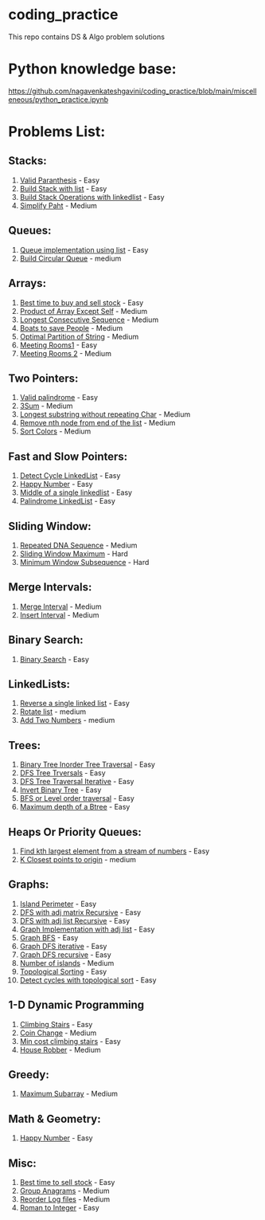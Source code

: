 # coding_practice
This repo contains DS & Algo problem solutions

# Python knowledge base:
https://github.com/nagavenkateshgavini/coding_practice/blob/main/miscelleneous/python_practice.ipynb

# Problems List:

## Stacks:
  1. [Valid Paranthesis](https://github.com/nagavenkateshgavini/coding_practice/blob/main/stacks/valid_paranthesis.ipynb) - Easy
  2. [Build Stack with list](https://github.com/nagavenkateshgavini/coding_practise/blob/main/stacks/stack_basic_operations_list.py) - Easy
  3. [Build Stack Operations with linkedlist](https://github.com/nagavenkateshgavini/coding_practise/blob/main/stacks/stack_basic_operation_linked_list.py) - Easy
  4. [Simplify Paht](https://github.com/nagavenkateshgavini/coding_practice/blob/main/stacks/simplify_path.py) - Medium
  
 ## Queues:
  1. [Queue implementation using list](https://github.com/nagavenkateshgavini/coding_practise/blob/main/queues/build_queue_with_list.py) - Easy
  2. [Build Circular Queue](https://github.com/nagavenkateshgavini/coding_practise/blob/main/queues/circular_queue.py) - medium
  
## Arrays:
  1. [Best time to buy and sell stock](https://github.com/nagavenkateshgavini/coding_practise/blob/main/arrays/Best_time_to_buy_and_sell_stock.py) - Easy
  2. [Product of Array Except Self](https://github.com/nagavenkateshgavini/coding_practise/blob/main/arrays/Product_of_Array_Except_Self.py) - Medium
  3. [Longest Consecutive Sequence](https://github.com/nagavenkateshgavini/coding_practise/blob/main/arrays/Longest_Consecutive_Sequence.py) - Medium
  4. [Boats to save People](https://github.com/nagavenkateshgavini/coding_practise/blob/main/arrays/Boats_to_save_people.py) - Medium
  5. [Optimal Partition of String](https://github.com/nagavenkateshgavini/coding_practise/blob/main/arrays/Optimal_Partition_of_String.py) - Medium
  6. [Meeting Rooms1](https://github.com/nagavenkateshgavini/coding_practice/blob/main/arrays/meeting_rooms.py) - Easy
  7. [Meeting Rooms 2](https://github.com/nagavenkateshgavini/coding_practice/blob/main/arrays/meeting_rooms2.py) - Medium

## Two Pointers:
  1. [Valid palindrome](https://github.com/nagavenkateshgavini/coding_practise/blob/main/two_pointers/valid_Palindrome.py) - Easy
  2. [3Sum](https://github.com/nagavenkateshgavini/coding_practise/blob/main/two_pointers/3Sum.py) - Medium
  3. [Longest substring without repeating Char](https://github.com/nagavenkateshgavini/coding_practise/blob/main/two_pointers/Longest_Substring_Without_Repeating_Char_acters.py) - Medium
  4. [Remove nth node from end of the list](https://github.com/nagavenkateshgavini/coding_practice/blob/main/two_pointers/remove_nth_node_from_end.py) - Medium
  5. [Sort Colors](https://github.com/nagavenkateshgavini/coding_practice/blob/main/two_pointers/sort_colors.py) - Medium

## Fast and Slow Pointers:
1. [Detect Cycle LinkedList](https://github.com/nagavenkateshgavini/coding_practice/blob/main/fast_and_slow_pointers/detect_linked_list_cycle.py) - Easy
2. [Happy Number](https://github.com/nagavenkateshgavini/coding_practice/blob/main/fast_and_slow_pointers/happy_number.py) - Easy
3. [Middle of a single linkedlist](https://github.com/nagavenkateshgavini/coding_practice/blob/main/fast_and_slow_pointers/middle_of_linked_list.py) - Easy
4. [Palindrome LinkedList](https://github.com/nagavenkateshgavini/coding_practice/blob/main/fast_and_slow_pointers/palindrome_linked_list.py) - Easy

## Sliding Window:
1. [Repeated DNA Sequence](https://github.com/nagavenkateshgavini/coding_practice/blob/main/sliding_window/repeated_dna_seq.py) - Medium
2. [Sliding Window Maximum](https://github.com/nagavenkateshgavini/coding_practice/blob/main/sliding_window/sliding_window_maximum.py) - Hard
3. [Minimum Window Subsequence](https://github.com/nagavenkateshgavini/coding_practice/blob/main/sliding_window/minimum_window_subsequence.py) - Hard

## Merge Intervals:
1. [Merge Interval](https://github.com/nagavenkateshgavini/coding_practice/blob/main/merge_intervals/merge_intervals.py) - Medium
2. [Insert Interval](https://github.com/nagavenkateshgavini/coding_practice/blob/main/merge_intervals/insert_interval.py) - Medium

## Binary Search:
  1. [Binary Search](https://github.com/nagavenkateshgavini/coding_practise/blob/main/binary_search/binary_search.py) - Easy
  
## LinkedLists:
  1. [Reverse a single linked list](https://github.com/nagavenkateshgavini/coding_practise/blob/main/linked_list/reverse_linked_list.py) - Easy
  2. [Rotate list](https://github.com/nagavenkateshgavini/coding_practise/blob/main/linked_list/rotate_list.py) - medium
  3. [Add Two Numbers](https://github.com/nagavenkateshgavini/coding_practice/blob/main/linked_list/add_two_numbers.py) - medium
  
## Trees:
  1. [Binary Tree Inorder Tree Traversal](https://github.com/nagavenkateshgavini/coding_practise/blob/main/trees/binary_tree_inorder_tree_traversal.py) - Easy
  2. [DFS Tree Trversals](https://github.com/nagavenkateshgavini/coding_practise/blob/main/trees/dfs_recursive.py) - Easy
  3. [DFS Tree Traversal Iterative](https://github.com/nagavenkateshgavini/coding_practise/blob/main/trees/dfs_iteratively.py) - Easy
  4. [Invert Binary Tree](https://github.com/nagavenkateshgavini/coding_practise/blob/main/trees/invert_binary_tree.py) - Easy
  5. [BFS or Level order traversal](https://github.com/nagavenkateshgavini/coding_practise/blob/main/trees/bfs_or_level_order.py) - Easy
  6. [Maximum depth of a Btree](https://github.com/nagavenkateshgavini/coding_practice/blob/main/trees/max_depth_of_btree.py) - Easy

## Heaps Or Priority Queues:
  1. [Find kth largest element from a stream of numbers](https://github.com/nagavenkateshgavini/coding_practise/blob/main/heaps/kth_largest_element_in_a_stream.py) - Easy
  2. [K Closest points to origin](https://github.com/nagavenkateshgavini/coding_practice/blob/main/heaps/K_Closest_Points_to_Origin.ipynb) - medium

## Graphs:
  1. [Island Perimeter](https://github.com/nagavenkateshgavini/coding_practise/blob/main/graphs/island_perimeter.py) - Easy
  2. [DFS with adj matrix Recursive](https://github.com/nagavenkateshgavini/coding_practice/blob/main/graphs/dfs_recursive_adj_matrix.py) - Easy
  3. [DFS with adj list Recursive](https://github.com/nagavenkateshgavini/coding_practice/blob/main/graphs/dfs_recursive_adj_list.py) - Easy
  4. [Graph Implementation with adj list](https://github.com/nagavenkateshgavini/coding_practice/tree/main/graphs/graph_implementation_effective) - Easy
  5. [Graph BFS](https://github.com/nagavenkateshgavini/coding_practice/tree/main/graphs/graph_implementation_effective) - Easy
  6. [Graph DFS iterative](https://github.com/nagavenkateshgavini/coding_practice/tree/main/graphs/graph_implementation_effective) - Easy
  7. [Graph DFS recursive](https://github.com/nagavenkateshgavini/coding_practice/tree/main/graphs/graph_implementation_effective) - Easy
  8. [Number of islands](https://github.com/nagavenkateshgavini/coding_practice/blob/main/graphs/number_of_islands.ipynb) - Medium
  9. [Topological Sorting](https://github.com/nagavenkateshgavini/coding_practice/blob/main/graphs/topological_sorting.ipynb) - Easy
  10. [Detect cycles with topological sort](https://github.com/nagavenkateshgavini/coding_practice/blob/main/graphs/topological_sorting_detect_cycle.ipynb) - Easy
  
## 1-D Dynamic Programming
  1. [Climbing Stairs](https://github.com/nagavenkateshgavini/coding_practise/blob/main/1_d_dynamic_programming/climbing_stairs.py) - Easy
  2. [Coin Change](https://github.com/nagavenkateshgavini/coding_practise/blob/main/1_d_dynamic_programming/coin_change.py) - Medium
  3. [Min cost climbing stairs](https://github.com/nagavenkateshgavini/coding_practise/blob/main/1_d_dynamic_programming/min_cost_climbing_stairs.py) - Easy
  4. [House Robber](https://github.com/nagavenkateshgavini/coding_practise/blob/main/1_d_dynamic_programming/house_robber.py) - Medium
 
## Greedy:
  1. [Maximum Subarray](https://github.com/nagavenkateshgavini/coding_practice/blob/main/greedy/maximum_subarray.ipynb) - Medium

## Math & Geometry:
  1. [Happy Number](https://github.com/nagavenkateshgavini/coding_practise/blob/main/math_and_geometry/happy_number.py) - Easy

## Misc:
  1. [Best time to sell stock](https://github.com/nagavenkateshgavini/coding_practice/blob/main/miscelleneous/buy_sell_stock.ipynb) - Easy
  2. [Group Anagrams](https://github.com/nagavenkateshgavini/coding_practice/blob/main/miscelleneous/group_anagrams.ipynb) - Medium
  3. [Reorder Log files](https://github.com/nagavenkateshgavini/coding_practice/blob/main/miscelleneous/reorder_log_files.ipynb) - Medium
  4. [Roman to Integer](https://github.com/nagavenkateshgavini/coding_practice/blob/main/miscelleneous/roman_to_int.ipynb) - Easy
